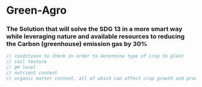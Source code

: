 # Green-Agro
### The Solution that will solve the SDG 13 in a more smart way while leveraging nature and available resources to reducing the Carbon (greenhouse) emission gas by 30%

```php
// conditions to check in order to determine type of crop to plant 
// soil texture
// pH level
// nutrient content
// organic matter content, all of which can affect crop growth and productivity.
```